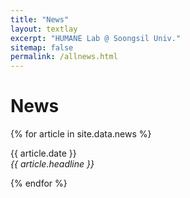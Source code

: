 ```yaml
---
title: "News"
layout: textlay
excerpt: "HUMANE Lab @ Soongsil Univ."
sitemap: false
permalink: /allnews.html
---
```


# News

{% for article in site.data.news %}
<p>{{ article.date }} <br>
<em>{{ article.headline }}</em></p>
{% endfor %}
